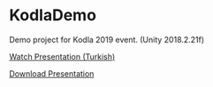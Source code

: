 # KodlaDemo
Demo project for Kodla 2019 event. (Unity 2018.2.21f)

[Watch Presentation (Turkish)](https://www.youtube.com/watch?v=f9fpyn6Wc34)

[Download Presentation](https://app.box.com/s/l4mk2332j3rpnf4e5udnmvvkm3tgenln)
